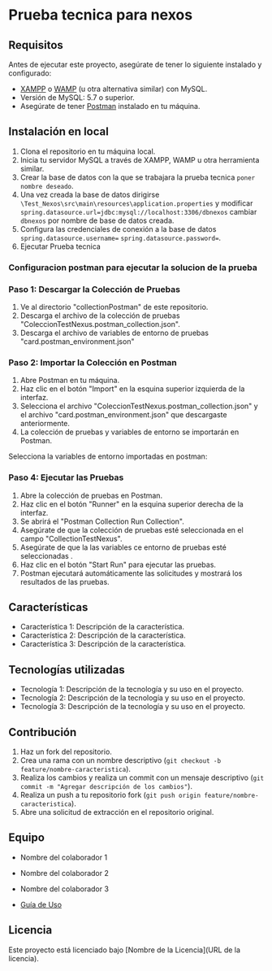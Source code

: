 # Prueba tecnica para nexos

## Requisitos
Antes de ejecutar este proyecto, asegúrate de tener lo siguiente instalado y configurado:

- [XAMPP](https://www.apachefriends.org/index.html) o [WAMP](https://www.wampserver.com/en/) (u otra alternativa similar) con MySQL.
- Versión de MySQL: 5.7 o superior.
- Asegúrate de tener [Postman](https://www.postman.com/downloads/) instalado en tu máquina.


## Instalación en local

1. Clona el repositorio en tu máquina local.
2. Inicia tu servidor MySQL a través de XAMPP, WAMP u otra herramienta similar.
3. Crear la base de datos con la que se trabajara la prueba tecnica `poner nombre deseado`.
4. Una vez creada la base de datos dirigirse `\Test_Nexos\src\main\resources\application.properties` y modificar `spring.datasource.url=jdbc:mysql://localhost:3306/dbnexos` cambiar `dbnexos` por nombre de base de datos creada.
5. Configura las credenciales de conexión a la base de datos `spring.datasource.username=` `spring.datasource.password=`.
6. Ejecutar Prueba tecnica

### Configuracion postman para ejecutar la solucion de la prueba

### Paso 1: Descargar la Colección de Pruebas

1. Ve al directorio "collectionPostman" de este repositorio.
2. Descarga el archivo de la colección de pruebas "ColeccionTestNexus.postman_collection.json".
3. Descarga el archivo de variables de entorno de pruebas "card.postman_environment.json"

### Paso 2: Importar la Colección en Postman

1. Abre Postman en tu máquina.
2. Haz clic en el botón "Import" en la esquina superior izquierda de la interfaz.
3. Selecciona el archivo "ColeccionTestNexus.postman_collection.json"  y el archivo "card.postman_environment.json" que descargaste anteriormente.
4. La colección de pruebas y variables de entorno se importarán en Postman.
   
Selecciona la variables de entorno importadas en postman:

### Paso 4: Ejecutar las Pruebas

1. Abre la colección de pruebas en Postman.
2. Haz clic en el botón "Runner" en la esquina superior derecha de la interfaz.
3. Se abrirá el "Postman Collection Run Collection".
4. Asegúrate de que la colección de pruebas esté seleccionada en el campo "CollectionTestNexus".
5. Asegúrate de que la las variables ce entorno de pruebas esté seleccionadas .
6. Haz clic en el botón "Start Run" para ejecutar las pruebas.
7. Postman ejecutará automáticamente las solicitudes y mostrará los resultados de las pruebas.
## Características

- Característica 1: Descripción de la característica.
- Característica 2: Descripción de la característica.
- Característica 3: Descripción de la característica.

## Tecnologías utilizadas

- Tecnología 1: Descripción de la tecnología y su uso en el proyecto.
- Tecnología 2: Descripción de la tecnología y su uso en el proyecto.
- Tecnología 3: Descripción de la tecnología y su uso en el proyecto.

## Contribución

1. Haz un fork del repositorio.
2. Crea una rama con un nombre descriptivo (`git checkout -b feature/nombre-caracteristica`).
3. Realiza los cambios y realiza un commit con un mensaje descriptivo (`git commit -m "Agregar descripción de los cambios"`).
4. Realiza un push a tu repositorio fork (`git push origin feature/nombre-caracteristica`).
5. Abre una solicitud de extracción en el repositorio original.

## Equipo

- Nombre del colaborador 1
- Nombre del colaborador 2
- Nombre del colaborador 3

- [Guía de Uso](./guide.md)


## Licencia

Este proyecto está licenciado bajo [Nombre de la Licencia](URL de la licencia).
